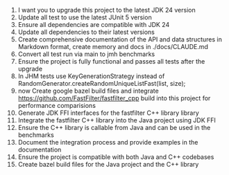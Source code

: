 1. I want you to upgrade this project to the latest JDK 24 version
2. Update all test to use the latest JUnit 5 version
3. Ensure all dependencies are compatible with JDK 24
4. Update all dependencies to their latest versions
5. Create comprehensive documentation of the API and data structures in Markdown format, create memory and docs in ./docs/CLAUDE.md
6. Convert all test run via main to jmh benchmarks
7. Ensure the project is fully functional and passes all tests after the upgrade
8. In JHM tests use KeyGenerationStrategy instead of RandomGenerator.createRandomUniqueListFast(list, size);
9. now Create google bazel build files and integrate https://github.com/FastFilter/fastfilter_cpp build into this project for performance comparisions
10. Generate JDK FFI interfaces for the fastfilter C++ library library
11. Integrate the fastfilter C++ library into the Java project using JDK FFI
12. Ensure the C++ library is callable from Java and can be used in the benchmarks
13. Document the integration process and provide examples in the documentation
14. Ensure the project is compatible with both Java and C++ codebases
15. Create bazel build files for the Java project and the C++ library